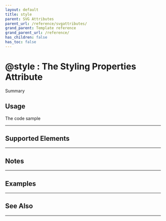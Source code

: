 ```yaml
---
layout: default
title: style
parent: SVG Attributes
parent_url: /reference/svgattributes/
grand_parent: Template reference
grand_parent_url: /reference/
has_children: false
has_toc: false
---
```


# @style : The Styling Properties Attribute

Summary

## Usage

 The code sample

---

## Supported Elements


---

## Notes


---

## Examples


---


## See Also


---

